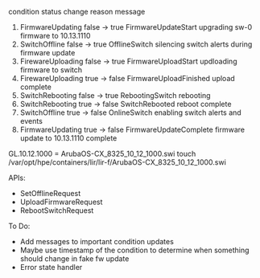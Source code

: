 condition status change reason message 
1. FirmwareUpdating false -> true FirmwareUpdateStart upgrading sw-0 firmware to 10.13.1110 
2. SwitchOffline false -> true OfflineSwitch silencing switch alerts during firmware update 
3. FirewareUploading false -> true FirmwareUploadStart updloading firmware to switch 
4. FirewareUploading true -> false FirmwareUploadFinished upload complete 
5. SwitchRebooting false -> true RebootingSwitch rebooting 
6. SwitchRebooting true -> false SwitchRebooted reboot complete 
7. SwitchOffline true -> false OnlineSwitch enabling switch alerts and events 
8. FirmwareUpdating true -> false FirmwareUpdateComplete firmware update to 10.13.1110 complete


GL.10.12.1000 = ArubaOS-CX_8325_10_12_1000.swi
touch /var/opt/hpe/containers/lir/lir-f/ArubaOS-CX_8325_10_12_1000.swi

APIs:
- SetOfflineRequest
- UploadFirmwareRequest
- RebootSwitchRequest

To Do:
- Add messages to important condition updates
- Maybe use timestamp of the condition to determine when something should change in fake fw update
- Error state handler
